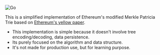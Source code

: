![Go](https://github.com/zhangchiqing/merkle-patricia-trie/workflows/Go/badge.svg)

This is a simplified implementation of Ethereum's modified Merkle Patricia Trie based on [Ethereum's yellow paper](https://ethereum.github.io/yellowpaper/paper.pdf).

- This implementation is simple because it doesn't involve tree encoding/decoding, data persistence.
- Its purely focused on the algorithm and data structure.
- It's not made for production use, but for learning purpose.
